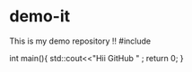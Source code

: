 # demo-it
This is my demo repository !!
#include<iostream>

int main(){
std::cout<<"Hii GitHub " ;
  return 0;
}

